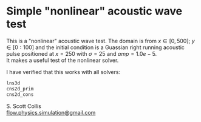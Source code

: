 # Simple "nonlinear" acoustic wave test

This is a "nonlinear" acoustic wave test.  The domain is from $x \in [0,500]$; 
$y \in [0:100]$ and the initial condition is a Guassian right running 
acoustic pulse positioned at $x = 250$ with $\sigma = 25$ and $amp=1.0e-5$.  
It makes a useful test of the nonlinear solver.

I have verified that this works with all solvers:
```bash
lns3d
cns2d_prim
cns2d_cons
```
S. Scott Collis\
flow.physics.simulation@gmail.com
